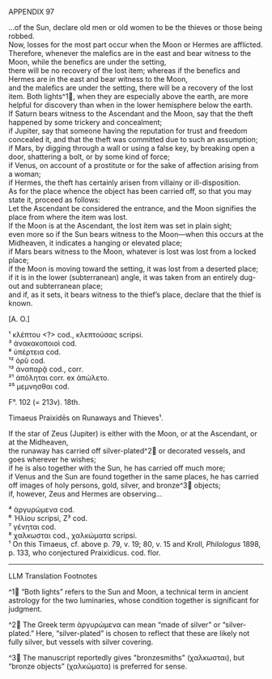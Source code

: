 APPENDIX 97

...of the Sun, declare old men or old women to be the thieves or those being robbed.  
Now, losses for the most part occur when the Moon or Hermes are afflicted.  
Therefore, whenever the malefics are in the east and bear witness to the Moon, while the benefics are under the setting,  
there will be no recovery of the lost item; whereas if the benefics and Hermes are in the east and bear witness to the Moon,  
and the malefics are under the setting, there will be a recovery of the lost item. Both lights^1🤖, when they are especially above the earth, are more helpful for discovery than when in the lower hemisphere below the earth.  
If Saturn bears witness to the Ascendant and the Moon, say that the theft happened by some trickery and concealment;  
if Jupiter, say that someone having the reputation for trust and freedom concealed it, and that the theft was committed due to such an assumption;  
if Mars, by digging through a wall or using a false key, by breaking open a door, shattering a bolt, or by some kind of force;  
if Venus, on account of a prostitute or for the sake of affection arising from a woman;  
if Hermes, the theft has certainly arisen from villainy or ill-disposition.  
As for the place whence the object has been carried off, so that you may state it, proceed as follows:  
Let the Ascendant be considered the entrance, and the Moon signifies the place from where the item was lost.  
If the Moon is at the Ascendant, the lost item was set in plain sight;  
even more so if the Sun bears witness to the Moon—when this occurs at the Midheaven, it indicates a hanging or elevated place;  
if Mars bears witness to the Moon, whatever is lost was lost from a locked place;  
if the Moon is moving toward the setting, it was lost from a deserted place;  
if it is in the lower (subterranean) angle, it was taken from an entirely dug-out and subterranean place;  
and if, as it sets, it bears witness to the thief’s place, declare that the thief is known.

[A. O.]

¹ κλέπτου <?> cod., κλεπτούσας scripsi.  
³ ἀνακακοποιοὶ cod.  
⁸ ὑπέρτεια cod.  
¹² ὀρῦ cod.  
¹³ ἀναπαρᾷ cod., corr.  
²¹ ἀπόληται corr. ex ἀπώλετο.  
²⁵ μεμνησθαι cod.

F°. 102 (= 213v). 18th.

Timaeus Praixidēs on Runaways and Thieves¹.

If the star of Zeus (Jupiter) is either with the Moon, or at the Ascendant, or at the Midheaven,  
the runaway has carried off silver-plated^2🤖 or decorated vessels, and goes wherever he wishes;  
if he is also together with the Sun, he has carried off much more;  
if Venus and the Sun are found together in the same places, he has carried off images of holy persons, gold, silver, and bronze^3🤖 objects;  
if, however, Zeus and Hermes are observing...

⁴ ἀργυρώμενα cod.  
⁶ Ἡλίου scripsi, Ζ³ cod.  
⁷ γένηται cod.  
⁸ χαλκωσται cod., χαλκώματα scripsi.  
¹ On this Timaeus, cf. above p. 79, v. 19; 80, v. 15 and Kroll, *Philologus* 1898, p. 133, who conjectured Praixidicus. cod. flor.

---

LLM Translation Footnotes

^1🤖 “Both lights” refers to the Sun and Moon, a technical term in ancient astrology for the two luminaries, whose condition together is significant for judgment.

^2🤖 The Greek term ἀργυρώμενα can mean “made of silver” or “silver-plated.” Here, “silver-plated” is chosen to reflect that these are likely not fully silver, but vessels with silver covering.

^3🤖 The manuscript reportedly gives "bronzesmiths" (χαλκωσται), but “bronze objects” (χαλκώματα) is preferred for sense.
